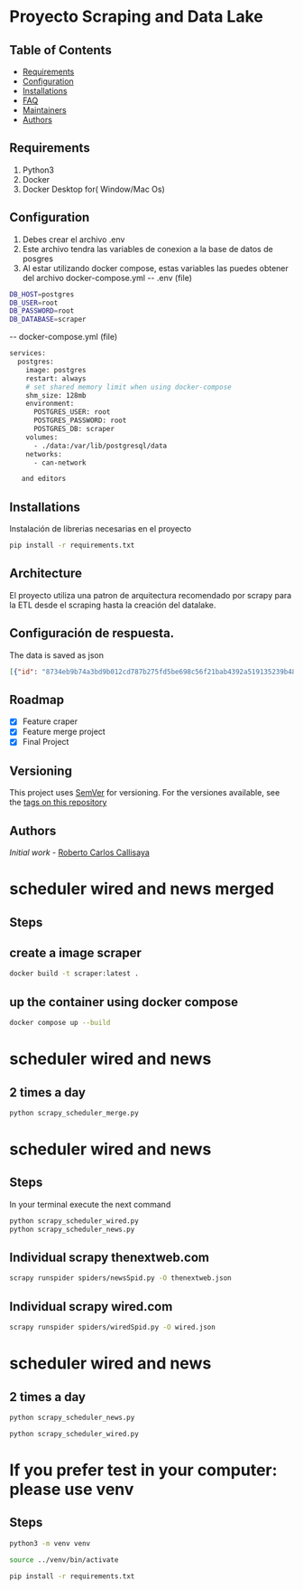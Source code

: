 # Proyecto Scraping and Data Lake

## Table of Contents
- [Requirements](#requirements)
- [Configuration](#configuration)
- [Installations](#installations)
- [FAQ](#faq)
- [Maintainers](#maintainer)
- [Authors](#authors)

## Requirements
1. Python3
2. Docker
3. Docker Desktop for( Window/Mac Os)


## Configuration

1. Debes crear el archivo .env
2. Este archivo tendra las variables de conexion a la base de datos de posgres
3. Al estar utilizando docker compose, estas variables las puedes obtener del archivo docker-compose.yml 
-- .env (file)
```sh
DB_HOST=postgres
DB_USER=root
DB_PASSWORD=root
DB_DATABASE=scraper
```

-- docker-compose.yml (file)
```sh
services:
  postgres:
    image: postgres
    restart: always
    # set shared memory limit when using docker-compose
    shm_size: 128mb
    environment:
      POSTGRES_USER: root
      POSTGRES_PASSWORD: root
      POSTGRES_DB: scraper
    volumes:
      - ./data:/var/lib/postgresql/data
    networks:
      - can-network

   and editors
```


## Installations

Instalación de librerias necesarias en el proyecto
```sh
pip install -r requirements.txt
```

## Architecture
El proyecto utiliza una patron de arquitectura recomendado por scrapy para la ETL desde el scraping hasta la creación del datalake.


## Configuración de respuesta.

The data is saved as json 
```json
[{"id": "8734eb9b74a3bd9b012cd787b275fd5be698c56f21bab4392a519135239b4847", "tag": "Ecosystems", "header": "TNW Conference unveils plan to unleash the next big things in tech", "intro": "Our new event agenda is designed to elevate Europe's tech ecosystem", "date": "March 14, 2025 - 10:13 am"},...]
```

## Roadmap

- [x] Feature craper 
- [x] Feature merge project
- [x] Final Project 

## Versioning
This project uses [SemVer](https://semver.org) for versioning. For the versiones available, see the [tags on this repository](https://github.com/calyr/scrapy_news)

## Authors

*Initial work* - [Roberto Carlos Callisaya](https://github.com/calyr)




# scheduler wired and news merged
## Steps

## create a image scraper
```sh
docker build -t scraper:latest .
```
## up the container using docker compose
```sh
docker compose up --build
```

# scheduler wired and news
## 2 times a day

```sh
python scrapy_scheduler_merge.py
```


# scheduler wired and news
## Steps
In your terminal execute the next command
```sh
python scrapy_scheduler_wired.py
python scrapy_scheduler_news.py
```
## Individual scrapy thenextweb.com
```sh
scrapy runspider spiders/newsSpid.py -O thenextweb.json
```

## Individual scrapy wired.com
```sh
scrapy runspider spiders/wiredSpid.py -O wired.json
```

# scheduler wired and news
## 2 times a day

```sh
python scrapy_scheduler_news.py
```

```sh
python scrapy_scheduler_wired.py
```

# If you prefer test in your computer: please use venv
## Steps

```sh
python3 -m venv venv
```


```sh
source ../venv/bin/activate
```


```sh
pip install -r requirements.txt
```
